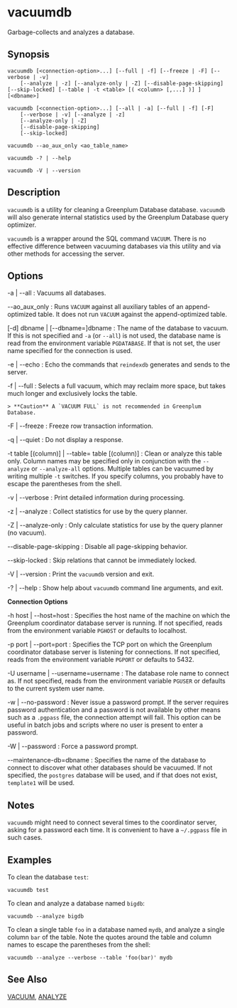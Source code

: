 # vacuumdb 

Garbage-collects and analyzes a database.

## <a id="section2"></a>Synopsis 

``` {#client_util_synopsis}
vacuumdb [<connection-option>...] [--full | -f] [--freeze | -F] [--verbose | -v]
    [--analyze | -z] [--analyze-only | -Z] [--disable-page-skipping] [--skip-locked] [--table | -t <table> [( <column> [,...] )] ] [<dbname>]

vacuumdb [<connection-option>...] [--all | -a] [--full | -f] [-F] 
    [--verbose | -v] [--analyze | -z]
    [--analyze-only | -Z]
    [--disable-page-skipping]
    [--skip-locked]

vacuumdb --ao_aux_only <ao_table_name>

vacuumdb -? | --help

vacuumdb -V | --version
```

## <a id="section3"></a>Description 

`vacuumdb` is a utility for cleaning a Greenplum Database database. `vacuumdb` will also generate internal statistics used by the Greenplum Database query optimizer.

`vacuumdb` is a wrapper around the SQL command `VACUUM`. There is no effective difference between vacuuming databases via this utility and via other methods for accessing the server.

## <a id="section4"></a>Options 

-a \| --all
:   Vacuums all databases.

--ao_aux_only
:   Runs `VACUUM` against all auxiliary tables of an append-optimized table. It does not run `VACUUM` against the append-optimized table.

\[-d\] dbname \| \[--dbname=\]dbname
:   The name of the database to vacuum. If this is not specified and `-a` \(or `--all`\) is not used, the database name is read from the environment variable `PGDATABASE`. If that is not set, the user name specified for the connection is used.

-e \| --echo
:   Echo the commands that `reindexdb` generates and sends to the server.

-f \| --full
:   Selects a full vacuum, which may reclaim more space, but takes much longer and exclusively locks the table.

    > **Caution** A `VACUUM FULL` is not recommended in Greenplum Database.

-F \| --freeze
:   Freeze row transaction information.

-q \| --quiet
:   Do not display a response.

-t table \[\(column\)\] \| --table= table \[\(column\)\]
:   Clean or analyze this table only. Column names may be specified only in conjunction with the `--analyze` or `--analyze-all` options. Multiple tables can be vacuumed by writing multiple `-t` switches. If you specify columns, you probably have to escape the parentheses from the shell.

-v \| --verbose
:   Print detailed information during processing.

-z \| --analyze
:   Collect statistics for use by the query planner.

-Z \| --analyze-only
:   Only calculate statistics for use by the query planner \(no vacuum\).

--disable-page-skipping
:   Disable all page-skipping behavior.

--skip-locked
:   Skip relations that cannot be immediately locked.

-V \| --version
:   Print the `vacuumdb` version and exit.

-? \| --help
:   Show help about `vacuumdb` command line arguments, and exit.

**Connection Options**

-h host \| --host=host
:   Specifies the host name of the machine on which the Greenplum coordinator database server is running. If not specified, reads from the environment variable `PGHOST` or defaults to localhost.

-p port \| --port=port
:   Specifies the TCP port on which the Greenplum coordinator database server is listening for connections. If not specified, reads from the environment variable `PGPORT` or defaults to 5432.

-U username \| --username=username
:   The database role name to connect as. If not specified, reads from the environment variable `PGUSER` or defaults to the current system user name.

-w \| --no-password
:   Never issue a password prompt. If the server requires password authentication and a password is not available by other means such as a `.pgpass` file, the connection attempt will fail. This option can be useful in batch jobs and scripts where no user is present to enter a password.

-W \| --password
:   Force a password prompt.

--maintenance-db=dbname
:   Specifies the name of the database to connect to discover what other databases should be vacuumed. If not specified, the `postgres` database will be used, and if that does not exist, `template1` will be used.

## <a id="section6"></a>Notes 

`vacuumdb` might need to connect several times to the coordinator server, asking for a password each time. It is convenient to have a `~/.pgpass` file in such cases.

## <a id="section7"></a>Examples 

To clean the database `test`:

```
vacuumdb test
```

To clean and analyze a database named `bigdb`:

```
vacuumdb --analyze bigdb
```

To clean a single table `foo` in a database named `mydb`, and analyze a single column `bar` of the table. Note the quotes around the table and column names to escape the parentheses from the shell:

```
vacuumdb --analyze --verbose --table 'foo(bar)' mydb
```

## <a id="section8"></a>See Also 

[VACUUM](../../ref_guide/sql_commands/VACUUM.html), [ANALYZE](../../ref_guide/sql_commands/ANALYZE.html)

